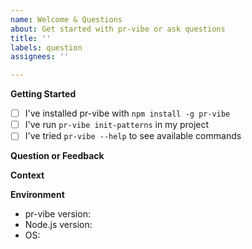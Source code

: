 ```yaml
---
name: Welcome & Questions
about: Get started with pr-vibe or ask questions
title: ''
labels: question
assignees: ''

---
```


**Getting Started**
- [ ] I've installed pr-vibe with `npm install -g pr-vibe`
- [ ] I've run `pr-vibe init-patterns` in my project
- [ ] I've tried `pr-vibe --help` to see available commands

**Question or Feedback**
<!-- What would you like help with? -->

**Context**
<!-- Any additional context about your use case -->

**Environment**
- pr-vibe version: <!-- Run `pr-vibe --version` -->
- Node.js version: <!-- Run `node --version` -->
- OS: <!-- e.g., macOS, Linux, Windows -->